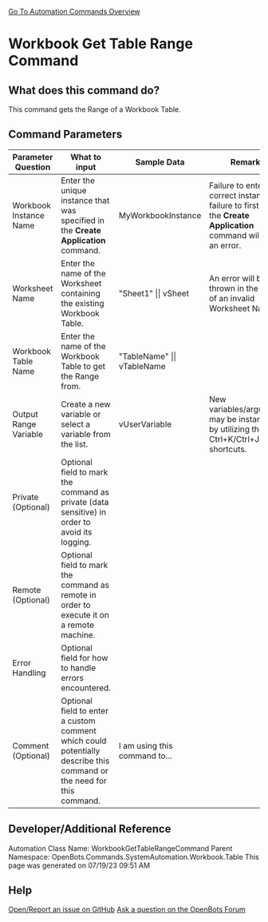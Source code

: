 <!--TITLE: Workbook Get Table Range Command -->
<!-- SUBTITLE: a command in the System Automation Commands\Workbook\Table group. -->
[Go To Automation Commands Overview](/automation-commands)


# Workbook Get Table Range Command


## What does this command do?
This command gets the Range of a Workbook Table.


## Command Parameters
| Parameter Question   	| What to input  	|  Sample Data 	| Remarks  	|
| ---                    | ---               | ---           | ---       |
|Workbook Instance Name|Enter the unique instance that was specified in the **Create Application** command.|MyWorkbookInstance|Failure to enter the correct instance or failure to first call the **Create Application** command will cause an error.|
|Worksheet Name|Enter the name of the Worksheet containing the existing Workbook Table.|"Sheet1" \|\| vSheet|An error will be thrown in the case of an invalid Worksheet Name.|
|Workbook Table Name|Enter the name of the Workbook Table to get the Range from.|"TableName" \|\| vTableName||
|Output Range Variable|Create a new variable or select a variable from the list.|vUserVariable|New variables/arguments may be instantiated by utilizing the Ctrl+K/Ctrl+J shortcuts.|
|Private (Optional)|Optional field to mark the command as private (data sensitive) in order to avoid its logging.|||
|Remote (Optional)|Optional field to mark the command as remote in order to execute it on a remote machine.|||
|Error Handling|Optional field for how to handle errors encountered.|||
|Comment (Optional)|Optional field to enter a custom comment which could potentially describe this command or the need for this command.|I am using this command to...||


## Developer/Additional Reference
Automation Class Name: WorkbookGetTableRangeCommand
Parent Namespace: OpenBots.Commands.SystemAutomation.Workbook.Table
This page was generated on 07/19/23 09:51 AM


## Help
[Open/Report an issue on GitHub](https://github.com/OpenBotsAI/OpenBots.Studio/issues/new)
[Ask a question on the OpenBots Forum](https://openbots.ai/forums/)
